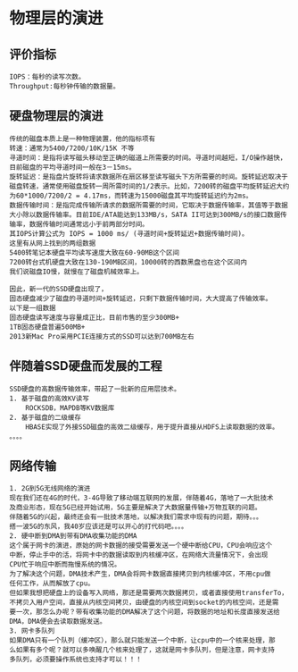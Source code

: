 # 物理层的演进
## 评价指标
    IOPS：每秒的读写次数。
    Throughput:每秒钟传输的数据量。
## 硬盘物理层的演进
    传统的磁盘本质上是一种物理装置，他的指标项有
    转速：通常为5400/7200/10K/15K 不等
    寻道时间：是指将读写磁头移动至正确的磁道上所需要的时间。寻道时间越短，I/O操作越快，目前磁盘的平均寻道时间一般在3－15ms。
    旋转延迟：是指盘片旋转将请求数据所在扇区移至读写磁头下方所需要的时间。旋转延迟取决于磁盘转速，通常使用磁盘旋转一周所需时间的1/2表示。比如，7200转的磁盘平均旋转延迟大约为60*1000/7200/2 = 4.17ms，而转速为15000磁盘其平均旋转延迟约为2ms。
    数据传输时间：是指完成传输所请求的数据所需要的时间，它取决于数据传输率，其值等于数据大小除以数据传输率。目前IDE/ATA能达到133MB/s，SATA II可达到300MB/s的接口数据传输率，数据传输时间通常远小于前两部分时间。
    其IOPS计算公式为 IOPS = 1000 ms/ (寻道时间+旋转延迟+数据传输时间)。
    这里有从网上找到的两组数据
    5400转笔记本硬盘平均读写速度大致在60-90MB这个区间
    7200转台式机硬盘大致在130-190MB区间，10000转的西数黑盘也在这个区间内
    我们说磁盘IO慢，就慢在了磁盘机械效率上。
    
    因此，新一代的SSD硬盘出现了，
    固态硬盘减少了磁盘的寻道时间+旋转延迟，只剩下数据传输时间，大大提高了传输效率。
    以下是一组数据
    固态硬盘读写速度与容量成正比，目前市售的至少300MB+
    1TB固态硬盘普遍500MB+
    2013新Mac Pro采用PCIE连接方式的SSD可以达到700MB左右
## 伴随着SSD硬盘而发展的工程
    SSD硬盘的高数据传输效率，带起了一批新的应用层技术。
    1. 基于磁盘的高效KV读写
        ROCKSDB，MAPDB等KV数据库
    2. 基于磁盘的二级缓存
        HBASE实现了外接SSD磁盘的高效二级缓存，用于提升直接从HDFS上读取数据的效率。
    。。。。
## 网络传输
    1. 2G到5G无线网络的演进
    现在我们还在4G的时代，3-4G导致了移动端互联网的发展，伴随着4G，落地了一大批技术
    及商业形态，现在5G已经开始试用，5G主要是解决了大数据量传输+万物互联的问题。
    伴随着5G的兴起，最终还会有一批技术落地，以解决我们需求中现有的问题，期待。。。
    搭一波5G的东风，我40岁应该还是可以开心的打代码吧。。。。
    2. 硬中断到DMA到带有DMA收集功能的DMA
    这个属于网卡的演进，原始的网卡数据的接受需要发送一个硬中断给CPU，CPU会响应这个
    中断，停止手中的活，将网卡中的数据读取到内核缓冲区，在网络大流量情况下，会出现
    CPU忙于响应中断而拖慢系统的情况。
    为了解决这个问题，DMA技术产生，DMA会将网卡数据直接拷贝到内核缓冲区，不用cpu做
    任何工作，从而解放了cpu。
    但如果我想把硬盘上的设备写入网络，那还是需要两次数据拷贝，或者直接使用transferTo，
    不拷贝入用户空间，直接从内核空间拷贝，由硬盘的内核空间到socket的内核空间，还是需
    要一次，那怎么办呢？带有收集功能的DMA解决了这个问题，将数据的地址和长度直接发送给
    DMA，DMA便会去读取数据发送。
    3. 网卡多队列
    如果DMA只有一个队列（缓冲区），那么就只能发送一个中断，让cpu中的一个核来处理，那
    么如果有多个呢？就可以多唤醒几个核来处理了，这就是网卡多队列，但是注意，网卡支持
    多队列，必须要操作系统也支持才可以！！！